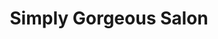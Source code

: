 ---
title: "Simply Gorgeous Salon"
url: /palos-verdes-estates/simply-gorgeous-salon/
shop: beauty
---